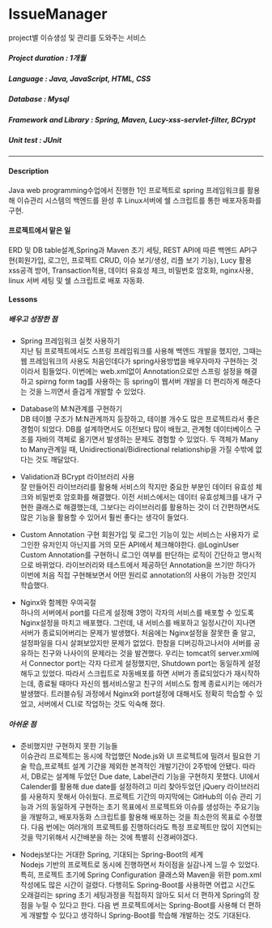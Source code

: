 # IssueManager        
project별 이슈생성 및 관리를 도와주는 서비스   
##### Project duration : 1개월     
##### Language : Java, JavaScript, HTML, CSS    
##### Database : Mysql    
##### Framework and Library : Spring, Maven, Lucy-xss-servlet-filter, BCrypt
##### Unit test : JUnit 
----------------------
#### Description
Java web programming수업에서 진행한 1인 프로젝트로 spring 프레임워크를 활용해 이슈관리 시스템의 백엔드를 완성 후 Linux서버에 쉘 스크립트를 통한 배포자동화를 구현. 

#### 프로젝트에서 맡은 일
ERD 및 DB table설계,Spring과 Maven 초기 세팅, REST API에 따른 백엔드 API구현(회원가입, 로그인, 프로젝트 CRUD, 이슈 보기/생성, 리플 보기 기능), Lucy 활용 xss공격 방어, Transaction적용, 데이터 유효성 체크, 비밀번호 암호화, nginx사용, linux 서버 세팅 및 쉘 스크립트로 배포 자동화.

#### Lessons 
##### 배우고 성장한 점
* Spring 프레임워크 실컷 사용하기       
지난 팀 프로젝트에서도 스프링 프레임워크를 사용해 백엔드 개발을 했지만, 그때는 웹 프레임워크의 사용도 처음인데다가 spring사용방법을 배우자마자 구현하는 것이라서 힘들었다. 이번에는 web.xml없이 Annotation으로만 스프링 설정을 해결하고 spirng form tag를 사용하는 등 spring이 웹서버 개발을 더 편리하게 해준다는 것을 느끼면서 즐겁게 개발할 수 있었다.  

* Database의 M:N관계를 구현하기     
DB 테이블 구조가 M:N관계까지 등장하고, 테이블 개수도 많은 프로젝트라서 좋은 경험이 되었다. DB를 설계하면서도 이전보다 많이 배웠고, 관계형 데이터베이스 구조를 자바의 객체로 옮기면서 발생하는 문제도 경험할 수 있었다. 두 객체가 Many to Many관계일 때, Unidirectional/Bidirectional relationship을 가질 수밖에 없다는 것도 깨달았다.  

* Validation과 BCrypt 라이브러리 사용      
잘 만들어진 라이브러리를 활용해 서비스의 작지만 중요한 부분인 데이터 유효성 체크와 비밀번호 암호화를 해결했다. 이전 서비스에서는 데이터 유효성체크를 내가 구현한 클래스로 해결했는데, 그보다는 라이브러리를 활용하는 것이 더 간편하면서도 많은 기능을 활용할 수 있어서 훨씬 좋다는 생각이 들었다. 

* Custom Annotation 구현 
회원가입 및 로그인 기능이 있는 서비스는 사용자가 로그인한 유저인지 아닌지를 거의 모든 API에서 체크해야한다. @LoginUser Custom Annotation를 구현하니 로그인 여부를 판단하는 로직이 간단하고 명시적으로 바뀌었다. 라이브러리와 테스트에서 제공하던 Annotation을 쓰기만 하다가 이번에 처음 직접 구현해보면서 어떤 원리로 annotation의 사용이 가능한 것인지 학습했다.  

* Nginx와 함께한 우여곡절       
하나의 서버에서 port를 다르게 설정해 3명이 각자의 서비스를 배포할 수 있도록 Nginx설정을 마치고 배포했다. 그런데, 내 서비스를 배포하고 일정시간이 지나면 서버가 종료되어버리는 문제가 발생했다. 처음에는 Nginx설정을 잘못한 줄 알고, 설정파일을 다시 살펴보았지만 문제가 없었다. 한참을 디버깅하고나서야 서버를 공유하는 친구와 나사이의 문제라는 것을 발견했다. 우리는 tomcat의 server.xml에서 Connector port는 각자 다르게 설정했지만, Shutdown port는 동일하게 설정해두고 있었다. 따라서 스크립트로 자동배포를 하면 서버가 종료되었다가 재시작하는데, 종료될 때마다 자신의 웹서비스말고 친구의 서비스도 함께 종료시키는 에러가 발생했다. 트러블슈팅 과정에서 Nginx와 port설정에 대해서도 정확히 학습할 수 있었고, 서버에서 CLI로 작업하는 것도 익숙해 졌다. 

##### 아쉬운 점
* 준비했지만 구현하지 못한 기능들        
이슈관리 프로젝트는 동시에 작업했던 Node.js와 UI 프로젝트에 밀려서 필요한 기술 학습,프로젝트 설계 기간을 제외한 본격적인 개발기간이 2주밖에 안됐다. 따라서, DB로는 설계해 두었던 Due date, Label관리 기능을 구현하지 못했다. UI에서 Calender를 활용해 due date를 설정하려고 미리 찾아두었던 jQuery 라이브러리를 사용하지 못해서 아쉬웠다. 프로젝트 기간의 마지막에는 GitHub의 이슈 관리 기능과 거의 동일하게 구현하는 초기 목표에서 프로젝트와 이슈를 생성하는 주요기능을 개발하고, 배포자동화 스크립트를 활용해 배포하는 것을 최소한의 목표로 수정했다. 다음 번에는 여러개의 프로젝트를 진행하더라도 특정 프로젝트만 많이 지연되는 것을 막기위해서 시간배분을 하는 것에 특별히 신경써야겠다. 

* Nodejs보다는 거대한 Spring, 기대되는 Spring-Boot의 세계     
Nodejs 기반의 프로젝트로 동시에 진행하면서 차이점을 실감나게 느낄 수 있었다. 특히, 프로젝트 초기에 Spring Configuration 클래스와 Maven을 위한 pom.xml 작성에도 많은 시간이 걸렸다. 다행히도 Spring-Boot를 사용하면 어렵고 시간도 오래걸리는 spring 초기 세팅과정을 직접하지 않아도 되서 더 편하게 Spring의 장점을 누릴 수 있다고 한다. 다음 번 프로젝트에서는 Spring-Boot를 사용해 더 편하게 개발할 수 있다고 생각하니 Spring-Boot를 학습해 개발하는 것도 기대된다.  

